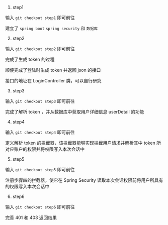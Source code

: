 1. step1

输入 ```git checkout step1``` 即可前往

建立了 ```spring boot``` ```spring security``` 和 ```数据库```

2. step2

输入 ```git checkout step2``` 即可前往

完成了生成 token 的过程

顺便完成了登陆时生成 token 并返回 json 的接口

接口的地址在 LoginController 类，可以自行研究

3. step3

输入 ```git checkout step3``` 即可前往

完成了解析 token ，并从数据库中获取用户详细信息 userDetail 的功能

4. step4

输入 ```git checkout step4``` 即可前往

定义解析 token 的拦截器，该拦截器能够实现拦截用户请求并解析其中 token 所对应账户的权限并将权限写入本次会话中

5. step5

输入 ```git checkout step5``` 即可前往

注册步骤四的拦截器，使它在 Spring Security 读取本次会话权限前将用户所具有的权限写入本次会话中

6. step6

输入 ```git checkout step6``` 即可前往

完善 401 和 403 返回结果